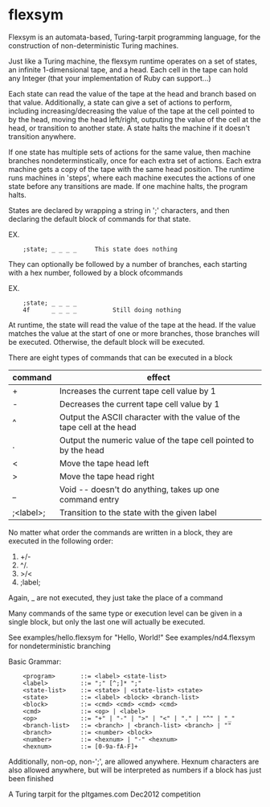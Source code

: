 flexsym
=======

Flexsym is an automata-based, Turing-tarpit programming language, 
for the construction of non-deterministic Turing machines.

Just like a Turing machine, the flexsym runtime operates on a set of states, an infinite 1-dimensional tape,
and a head.  Each cell in the tape can hold any Integer (that your implementation of Ruby can support...)

Each state can read the value of the tape at the head and branch based on that value.
Additionally, a state can give a set of actions to perform, including increasing/decreasing the value of the
tape at the cell pointed to by the head, moving the head left/right, outputing the value of the cell at the head,
or transition to another state. A state halts the machine if it doesn't transition anywhere. 

If one state has multiple sets of actions for the same value, then machine
branches nondeterminstically, once for each extra set of actions.  Each extra machine gets a copy of the tape
with the same head position. The runtime runs machines in 'steps', where each machine executes the actions
of one state before any transitions are made.  If one machine halts, the program halts.

States are declared by wrapping a string in ';' characters,
and then declaring the default block of commands for that state.

EX.
```
    ;state; _ _ _ _     This state does nothing
```
They can optionally be followed by a number of branches, each starting with a hex number, 
followed by a block ofcommands

EX.
```
    ;state; _ _ _ _ 
    4f      _ _ _ _          Still doing nothing
```

At runtime, the state will read the value of the tape at the head.
If the value matches the value at the start of one or more branches, those branches will be executed.
Otherwise, the default block will be executed.

There are eight types of commands that can be executed in a block
<table>
    <thead><tr>
        <th>command</th>
        <th>effect</th>
    </tr></thead>
    <tbody>
        <tr>
            <td>+</td>
            <td>Increases the current tape cell value by 1</td>
        </tr>
        <tr>
            <td>-</td>
            <td>Decreases the current tape cell value by 1</td>
        </tr>
        <tr>
            <td>^</td>
            <td>Output the ASCII character with the value of the tape cell at the head</td>
        </tr>
        <tr>
            <td>.</td>
            <td>Output the numeric value of the tape cell pointed to by the head</td>
        </tr>
        <tr>
            <td>&lt;</td>
            <td>Move the tape head left</td>
        </tr>
        <tr>
            <td>&gt;</td>
            <td>Move the tape head right</td>
        </tr>
        <tr>
            <td>_</td>
            <td>Void -- doesn't do anything, takes up one command entry</td>
        </tr>
        <tr>
            <td>;&lt;label&gt;;</td>
            <td>Transition to the state with the given label</td>
        </tr>
    <tbody>
</table>

No matter what order the commands are written in a block, they are executed in the following order:

1. +/-
2. ^/.
3. &gt;/&lt;
4. ;label;

Again, _ are not executed, they just take the place of a command

Many commands of the same type or execution level can be given in a single block, but only the last one
will actually be executed.

See examples/hello.flexsym for "Hello, World!"
See examples/nd4.flexsym for nondeterministic branching

Basic Grammar:
```
    <program>       ::= <label> <state-list>
    <label>         ::= ";" [^;]* ";"
    <state-list>    ::= <state> | <state-list> <state>
    <state>         ::= <label> <block> <branch-list>
    <block>         ::= <cmd> <cmd> <cmd> <cmd>
    <cmd>           ::= <op> | <label>
    <op>            ::= "+" | "-" | ">" | "<" | "." | "^" | "_"
    <branch-list>   ::= <branch> | <branch-list> <branch> | ""
    <branch>        ::= <number> <block>
    <number>        ::= <hexnum> | "-" <hexnum>
    <hexnum>        ::= [0-9a-fA-F]+
```
Additionally, non-op, non-';', are allowed anywhere.
Hexnum characters are also allowed anywhere, but will be interpreted as numbers if a block has just been finished

A Turing tarpit for the pltgames.com Dec2012 competition

